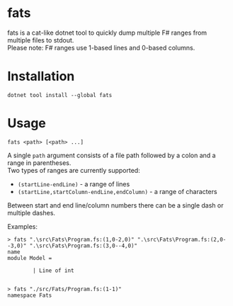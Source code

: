 fats
====

fats is a cat-like dotnet tool to quickly dump multiple F# ranges from multiple files to stdout.  
Please note: F# ranges use 1-based lines and 0-based columns.

# Installation
```shell
dotnet tool install --global fats
```

# Usage
```
fats <path> [<path> ...]
```

A single `path` argument consists of a file path followed by a colon and a range in parentheses.  
Two types of ranges are currently supported:
- `(startLine-endLine)` - a range of lines
- `(startLine,startColumn-endLine,endColumn)` - a range of characters  

Between start and end line/column numbers there can be a single dash or multiple dashes.

Examples:
```shell
> fats ".\src\Fats\Program.fs:(1,0-2,0)" ".\src\Fats\Program.fs:(2,0--3,0)" ".\src\Fats\Program.fs:(3,0--4,0)"
name
module Model =

        | Line of int
                   
```

```shell
> fats "./src/Fats/Program.fs:(1-1)"
namespace Fats
```
